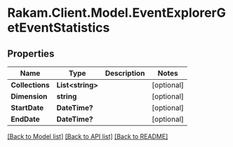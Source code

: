 # Rakam.Client.Model.EventExplorerGetEventStatistics
## Properties

Name | Type | Description | Notes
------------ | ------------- | ------------- | -------------
**Collections** | **List&lt;string&gt;** |  | [optional] 
**Dimension** | **string** |  | [optional] 
**StartDate** | **DateTime?** |  | [optional] 
**EndDate** | **DateTime?** |  | [optional] 

[[Back to Model list]](../README.md#documentation-for-models) [[Back to API list]](../README.md#documentation-for-api-endpoints) [[Back to README]](../README.md)

